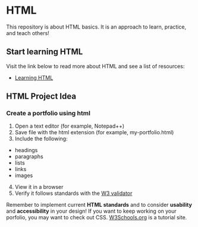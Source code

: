 # HTML
This repository is about HTML basics.
It is an approach to learn, practice, and teach others!

## Start learning HTML
Visit the link below to read more about HTML and see a list of resources:
* [Learning HTML](http://bryanda.me/html/LearningHTML.html)

## HTML Project Idea
### Create a portfolio using html
1. Open a text editor (for example, Notepad++)
2. Save file with the html extension (for example, my-portfolio.html)
3. Include the following:
  * headings
  * paragraphs
  * lists
  * links
  * images
4. View it in a browser
5. Verify it follows standards  with the [W3 validator](http://validator.w3.org)

Remember to implement current **HTML standards** and to consider **usability** and **accessibility** in your design!
If you want to keep working on your porfolio, you may want to check out CSS. 
[W3Schools.org](https://www.w3schools.com/css/) is a tutorial site. 




